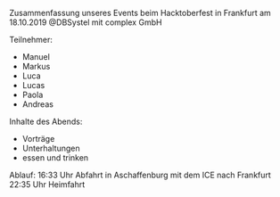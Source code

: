 Zusammenfassung unseres Events beim Hacktoberfest in Frankfurt am 18.10.2019 @DBSystel
mit complex GmbH

Teilnehmer:
- Manuel
- Markus
- Luca
- Lucas
- Paola
- Andreas


Inhalte des Abends:
- Vorträge
- Unterhaltungen
- essen und trinken


Ablauf:
16:33 Uhr Abfahrt in Aschaffenburg mit dem ICE nach Frankfurt
22:35 Uhr Heimfahrt
